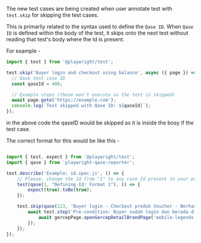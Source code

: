 The new test cases are being created when user annotate test with `test.skip` for skipping the test cases.

This is primarliy related to the syntax used to define the `Qase ID`. When `Qase ID` is defined within the body of the test, it skips onto the next test without reading that test's body where the Id is present.

For example -
``` javascript
import { test } from '@playwright/test';

test.skip('Buyer login and checkout using balance', async ({ page }) => {
  // Qase test case ID
  const qaseId = 408;

  // Example steps (these won't execute as the test is skipped)
  await page.goto('https://example.com');
  console.log(`Test skipped with Qase ID: ${qaseId}`);
});
```
in the above code the qaseID would be skipped as it is inside the bosy if the test case. 

The correct format for this would be like this -

``` javascript

import { test, expect } from '@playwright/test';
import { qase } from 'playwright-qase-reporter';

test.describe('Example: id.spec.js', () => {
    // Please, change the Id from "1" to any case Id present in your project before uncommenting the test.
    test(qase(1, "Defining Id: Format 1"), () => {
        expect(true).toBe(true);
    });

    test.skip(qase(123, 'Buyer login - Checkout produk Voucher - Berhasil Checkout dengan Saldo Pembeli'), async ({ page }) => {
        await test.step('Pre-condition: Buyer sudah login dan berada di detail brand halaman gercep', async () => {
            await gercepPage.openGercepDetailBrandPage('mobile-legends', 'top-up-game');
        });
    });
});
```

